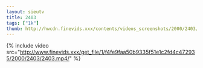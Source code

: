 ```yaml
--- 
layout: sieutv
title: 2403
tags: ["1k"]
thumb: http://hwcdn.finevids.xxx/contents/videos_screenshots/2000/2403/preview.mp4.jpg
---
```

{% include video src="http://www.finevids.xxx/get_file/1/f4fe9faa50b9335f51e1c2fd4c472935/2000/2403/2403.mp4/" %} 
